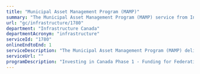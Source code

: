 ```yaml
---
title: "Municipal Asset Management Program (MAMP)"
summary: "The Municipal Asset Management Program (MAMP) service from Infrastructure Canada is available end-to-end online, according to the GC Service Inventory."
url: "gc/infrastructure/1780"
department: "Infrastructure Canada"
departmentAcronym: "infrastructure"
serviceId: "1780"
onlineEndtoEnd: 1
serviceDescription: "The Municipal Asset Management Program (MAMP) delivered by the Federation of Canadian Municipalities (FCM) is a five year, $50 million program that will help Canadian municipalities make informed infrastructure investment decisions based on sound asset management practices."
serviceUrl: ""
programDescription: "Investing in Canada Phase 1 - Funding for Federation of Canadian Municipalities"
---
```

